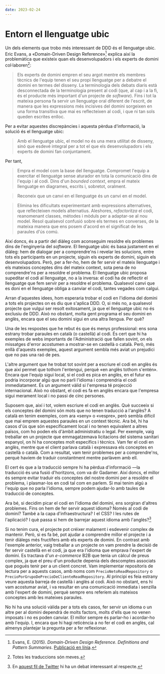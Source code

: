 ```yaml
---
date: 2023-02-24
---
```


# Entorn el llenguatge ubic

Un dels elements que trobo més interessant de DDD és el llenguatge ubic. Eric Evans, a «Domain-Driven Design
Reference»[^1] explica així la problemàtica que existeix quan els desenvolupadors i els experts de domini
col·laboren[^2]:

> Els experts de domini empren el seu argot mentre els membres tècnics de l'equip tenen el seu propi llenguatge per a debatre el domini en termes del disseny. La terminologia dels debats diaris està desconnectada de la terminologia present al codi (que, al cap i a la fi, és el producte més important d'un projecte de _software_). Fins i tot la mateixa persona fa servir un llenguatge oral diferent de l'escrit, de manera que les expressions més incisives del domini sorgeixen en una forma transitiva que mai es reflecteixen al codi, i que ni tan sols queden escrites enlloc.

Per a evitar aquestes discrepàncies i aquesta pèrdua d'informació, la solució és el llenguatge ubic:

> Amb el llenguatge ubic, el model no és una mera utilitat de disseny, sinó que esdevé integral per a tot el que els desenvolupadors i els experts de domini fan conjuntament.

Per tant,

> Empra el model com la base del llenguatge. Compromet l'equip a exercitar el llenguatge sense aturador en tota la comunicació dins de l'equip i al codi. Dins d'un _bounded context_, empra el mateix llenguatge en diagrames, escrits i, sobretot, oralment.

> Reconeix que un canvi en el llenguatge és un canvi en el model.

> Elimina les dificultats experimentant amb expressions alternatives, que reflecteixen models alternatius. Aleshores,
_refactoritza_ el codi, reanomenant classes, mètodes i mòduls per a adaptar-se al nou model. Resol qualsevol confusió sobre els termes en converses, de la mateixa manera que ens posem d'acord en el significat de les paraules d'ús comú.

Així doncs, és a partir del diàleg com aconseguim resoldre els problemes dins de l'enginyeria del _software_. El
llenguatge ubic és basa justament en el diàleg: hem de dialogar per a comprendre'ns i revelar les solucions, entre tots
els participants en un projecte, siguin els experts de domini, siguin els desenvolupadors. Però, per a fer-ho, hem de
fer servir el mateix llenguatge i els mateixos conceptes dins del mateix context, sota pena de no comprendre'ns per a
resoldre el problema. El llenguatge ubic proposa supeditar el codi al llenguatge, no a la inversa: el codi ha de
reflectir el llenguatge que fem servir per a resoldre el problema. Qualsevol canvi que es doni en el llenguatge obliga a
canviar el codi, tantes vegades com calgui.

Arran d'aquestes idees, hom esperaria trobar el codi en l'idioma del domini a tots els projectes on es diu que s'aplica
DDD. O, si més no, a qualsevol projecte que vulgui ser resolt exitosament, ja que el llenguatge ubic no és exclusiu de
DDD. Això no obstant, molta gent programa el seu domini en anglès, encara que el seu domini sigui en una altra llengua.
Per què?

Una de les respostes que he rebut és que és menys professional: ens sona estrany trobar paraules en català (o castellà)
al codi. És cert que hi ha exemples de webs importants de l'Administració que fallen sovint, on els missatges d'error
acostumen a mostrar-se en castellà o català. Però, més enllà d'aquests exemples, aquest argument sembla més aviat un
prejudici que no pas una raó de pes.

L'altre argument que he trobat tot sovint per a escriure el codi en anglès és que així permet que tothom l'entengui,
perquè «en anglès tothom s'entén». Encara que l'equip sigui local, si el codi es pica en anglès, en el futur es podria
incorporar algú que no parli l'idioma i comprendria el codi immediatament. És un argument vàlid si l'empresa té
projecció internacional. Això no obstant, el codi es fa en anglès encara que l'empresa sigui merament local i no passi
de cinc persones.

Suposem que, així i tot, volem escriure el codi en anglès. Què succeeix si els conceptes del domini són mots que no
tenen traducció a l'anglès? A català en tenim exemples, com ara «seny» o «vespre», però sembla difícil que mai emprem
aquestes paraules en un context tècnic. Ara bé, hi ha casos d'ús que són específicament local i no tenen equivalent a
altres països, com ho poden els d'àmbit administratiu o legal. Per exemple, vaig treballar en un projecte que
emmagatzemava licitacions del sistema sanitari espanyol, on hi ha conceptes molt específics i tècnics. Vam fer el codi
en anglès, mentre que el client parlava català i expressava els conceptes en castellà o català. Com a resultat, vam
tenir problemes per a comprendre'ns, perquè havíem de traduir constantment mentre parlàvem amb ell.

El cert és que a la traducció sempre hi ha pèrdua d'informació —la traducció és una fusió d'horitzons, com va dir
Gadamer. Així doncs, el millor és sempre evitar traduir els conceptes del nostre domini per a resoldre el problema, i
plasmar-los en codi tal com en parlem. Si mai tenim algú a l'equip que no parla l'idioma, sempre podem ajudar-lo amb
taules de traducció de conceptes.

Ara bé, si decidim picar el codi en l'idioma del domini, ens sorgiran d'altres problemes. Fins on hem de fer servir
aquest idioma? Només al codi de domini? També a la capa d'infraestructura? I el CSS? I les rutes de l'aplicació? I què
passa si hem de barrejar aquest idioma amb l'anglès?[^3]

Si no tenim cura, el projecte pot créixer malament i esdevenir complex de mantenir. Però, si es fa bé, pot ajudar a
comprendre millor el projecte i a tenir diàlegs més fructífers amb els experts de domini. En contrast amb l'exemple
anterior, vaig treballar a un projecte on vam prendre la decisió de fer servir castellà en el codi, ja que era l'idioma
que emprava l'expert de domini. Es tractava d'un _e-commerce_ B2B que tenia un càlcul de preus complex, ja que el preu
d'un producte depenia dels descomptes associats que pogués tenir per a un client concret. Vam implementar repositoris de
lectura per a aquests casos, amb noms com `PrecioNetoReadRepository` o `PrecioPorGrupoDePrecioDeClienteReadRepository`.
Al principi es feia estrany veure aquesta barreja de castellà i anglès al codi. Això no obstant, ens hi vam acostumar
aviat, i va resultar en una comunicació immediata i senzilla amb l'expert de domini, perquè sempre ens referíem als
mateixos conceptes amb les mateixes paraules.

No hi ha una solució vàlida per a tots els casos, fer servir un idioma o un altre per al domini dependrà de molts
factors, molts d'ells que no venen imposats i no es poden canviar. El millor sempre és parlar-ho i acordar-ho amb
l'equip. I, encara que hi hagi reticència a no fer el codi en anglès, cal almenys plantejar la pregunta per a fer
reflexionar.

[^1]: Evans, E. (2015). _Domain-Driven Design Reference. Definitions and Pattern Summaries_. [Publicació en línia](https://www.domainlanguage.com/wp-content/uploads/2016/05/DDD_Reference_2015-03.pdf).
[^2]: Totes les traduccions són meves.
[^3]: En [aquest fil de Twitter](https://twitter.com/rubenrubiob/status/1170639007518248960) hi ha un debat interessant al respecte.